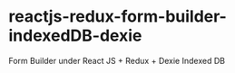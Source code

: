 # reactjs-redux-form-builder-indexedDB-dexie
Form Builder under React JS + Redux + Dexie Indexed DB
